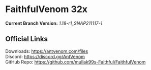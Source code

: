 # FaithfulVenom 32x

**Current Branch Version:** _1.18-r1_SNAP211117-1_  

## Official Links

Downloads: https://antvenom.com/files  
Discord: https://discord.gg/AntVenom  
GitHub Repo: https://github.com/mullak99s-Faithful/FaithfulVenom  
